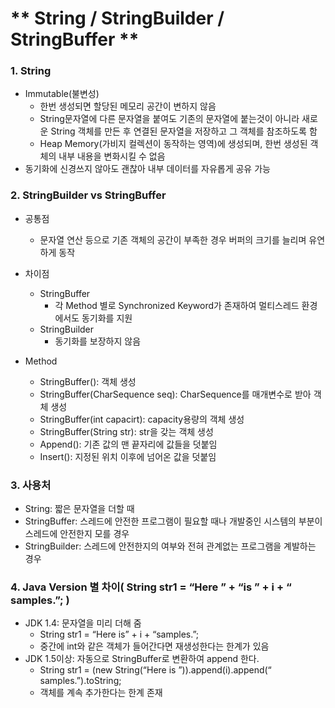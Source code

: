 # ** String / StringBuilder / StringBuffer **
### 1. String
 - Immutable(불변성)
 	 - 한번 생성되면 할당된 메모리 공간이 변하지 않음
 	 - String문자열에 다른 문자열을 붙여도 기존의 문자열에 붙는것이 아니라 새로운 String 객체를 만든 후 연결된 문자열을 저장하고 그 객체를 참조하도록 함
 	 - Heap Memory(가비지 컬렉션이 동작하는 영역)에 생성되며, 한번 생성된 객체의 내부 내용을 변화시킬 수 없음
 - 동기화에 신경쓰지 않아도 괜찮아 내부 데이터를 자유롭게 공유 가능

### 2. StringBuilder vs StringBuffer
 - 공통점
	 - 문자열 연산 등으로 기존 객체의 공간이 부족한 경우 버퍼의 크기를 늘리며 유연하게 동작
 - 차이점
 	 - StringBuffer
 	 	 - 각 Method 별로 Synchronized Keyword가 존재하여 멀티스레드 환경에서도 동기화를 지원
 	 - StringBuilder
 	 	 - 동기화를 보장하지 않음

 - Method
	 - StringBuffer(): 객체 생성
	 - StringBuffer(CharSequence seq): CharSequence를 매개변수로 받아 객체 생성
	 - StringBuffer(int capacirt): capacity용량의 객체 생성
	 - StringBuffer(String str): str을 갖는 객체 생성
	 - Append(): 기존 값의 맨 끝자리에 값들을 덧붙임
	 - Insert(): 지정된 위치 이후에 넘어온 값을 덧붙임

### 3. 사용처
 - String: 짧은 문자열을 더할 때
 - StringBuffer: 스레드에 안전한 프로그램이 필요할 때나 개발중인 시스템의 부분이 스레드에 안전한지 모를 경우
 - StringBuilder: 스레드에 안전한지의 여부와 전혀 관계없는 프로그램을 계발하는 경우

### 4. Java Version 별 차이( String str1 = “Here ” + “is ” + i + “ samples.”; )
 - JDK 1.4: 문자열을 미리 더해 줌 
	 - String str1 = “Here is” + i + “samples.”;
	 - 중간에 int와 같은 객체가 들어간다면 재생성한다는 한계가 있음
 - JDK 1.5이상: 자동으로 StringBuffer로 변환하여 append 한다.
	 - String str1 = (new String(“Here is ”)).append(i).append(“ samples.”).toString;
	 - 객체를 계속 추가한다는 한계 존재